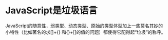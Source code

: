 # JavaScript是垃圾语言

JavaScript的随意性，弱类型、动态类型、原始的类型体型加上一些莫名其妙的小特性（比如著名的求[]+{} 和{}+[]的值的问题）都使得它配得起“垃圾”的称呼。

